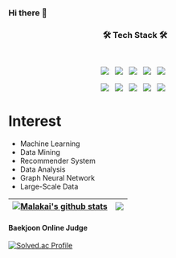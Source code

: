 ### Hi there 👋


<h3 align="center"><b>🛠 Tech Stack 🛠</b></h3>
</br>
<p align="center">
<img src="https://img.shields.io/badge/Python-white?style=logo=appveyor&logo=Python&logoColor=3776AB"/></a> &nbsp
<img src="https://img.shields.io/badge/MySQL-blueviolet?style=logo=appveyor&logo=MySQL&logoColor=000000"/></a> &nbsp
<img src="https://img.shields.io/badge/Github-gray?style=logo=appveyor&logo=GitHub&logoColor=181717"/></a> &nbsp
<img src="https://img.shields.io/badge/Jupyter-white?style=logo=appveyor&logo=Jupyter&logoColor=F37626"/></a> &nbsp
<img src="https://img.shields.io/badge/TensorFlow-orange?style=logo=appveyor&logo=TensorFlow&logoColor=000000"/></a> &nbsp
<p align="center">
<img src="https://img.shields.io/badge/Keras-blue?style=logo=appveyor&logo=Keras&logoColor=000000"/></a> &nbsp
<img src="https://img.shields.io/badge/Pytorch-red?style=logo=appveyor&logo=Pytorch&logoColor=000000"/></a> &nbsp
<img src="https://img.shields.io/badge/Pandas-gray?style=logo=appveyor&logo=Pandas&logoColor=150458"/></a> &nbsp
<img src="https://img.shields.io/badge/Numpy-green?style=logo=appveyor&logo=Numpy&logoColor=013243"/></a> &nbsp
<img src="https://img.shields.io/badge/Scikit_Learn-violet?style=logo=appveyor&logo=scikit-learn&logoColor=000000"/></a> &nbsp



# Interest
+ Machine Learning
+ Data Mining
+ Recommender System
+ Data Analysis
+ Graph Neural Network
+ Large-Scale Data

 <a href="https://github.com/MaIakai/github-readme-stats"><img align="center" src="https://github-readme-stats.vercel.app/api?username=MaIakai&show_icons=true&include_all_commits=true&theme=buefy&hide_border=true" alt="MaIakai's github stats" /></a> | <a href="https://github.com/MaIakai/github-readme-stats"><img align="center" src="https://github-readme-stats.vercel.app/api/top-langs/?username=MaIakai&layout=compact&theme=buefy&hide_border=true" /></a> 
| ------------- | ------------- |

#### Baekjoon Online Judge
[![Solved.ac Profile](http://mazassumnida.wtf/api/v2/generate_badge?boj=microkosmos)](https://solved.ac/microkosmos/)
